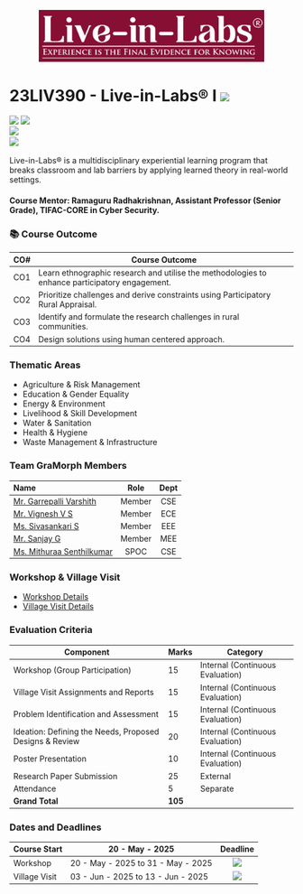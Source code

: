 <p align="center">
    <img src="Assets/LiL_Logo.png" alt ="Amrita TIFAC" width="400" />
</p>

# 23LIV390 - Live-in-Labs® I ![](https://img.shields.io/badge/Live-green)
![](https://img.shields.io/badge/Batch-24Engg-lightgreen) ![](https://img.shields.io/badge/UG-blue) <br/>
![](https://img.shields.io/badge/Credits-3-orange) <br/> ![](https://img.shields.io/badge/Students-5-gold) <br/> 

Live-in-Labs® is a multidisciplinary experiential learning program that breaks classroom and lab barriers by applying learned theory in real-world settings.

#### Course Mentor: Ramaguru Radhakrishnan, Assistant Professor (Senior Grade), TIFAC-CORE in Cyber Security.

### :books: Course Outcome

| CO#     | Course Outcome                                                                                     |
|---------|----------------------------------------------------------------------------------------------------|
| CO1     | Learn ethnographic research and utilise the methodologies to enhance participatory engagement.     |
| CO2     | Prioritize challenges and derive constraints using Participatory Rural Appraisal.                  |
| CO3     | Identify and formulate the research challenges in rural communities.                               |
| CO4     | Design solutions using human centered approach.                                                    |


### Thematic Areas

- Agriculture & Risk Management
- Education & Gender Equality
- Energy & Environment
- Livelihood & Skill Development
- Water & Sanitation
- Health & Hygiene
- Waste Management & Infrastructure

### Team GraMorph Members

|                            Name                            |           Role         |      Dept      |
|:-----------------------------------------------------------|:----------------------:|:--------------:|
| [Mr. Garrepalli Varshith](https://github.com/GVR2007)      |        Member          |      CSE       |
| [Mr. Vignesh V S](https://github.com/Vigneshvs2007)        |        Member          |      ECE       |
| [Ms. Sivasankari S](https://github.com/sivasankari0109)    |        Member          |      EEE       |
| [Mr. Sanjay G](https://github.com/sanhub52)                |        Member          |      MEE       |
| [Ms. Mithuraa Senthilkumar](https://github.com/mith-sen)   |        SPOC            |      CSE       |

### Workshop & Village Visit
- [Workshop Details]()
- [Village Visit Details]()

### Evaluation Criteria

| Component                                                                | Marks | Category                         |
|--------------------------------------------------------------------------|-------|----------------------------------|
| Workshop (Group Participation)                                           | 15    | Internal (Continuous Evaluation) |
| Village Visit Assignments and Reports                                    | 15    | Internal (Continuous Evaluation) |
| Problem Identification and Assessment                                    | 15    | Internal (Continuous Evaluation) |
| Ideation: Defining the Needs, Proposed Designs & Review                  | 20    | Internal (Continuous Evaluation) |
| Poster Presentation                                                      | 10    | Internal (Continuous Evaluation) |
| Research Paper Submission                                                | 25    | External                         |
| Attendance                                                               | 5     | Separate                         |
| **Grand Total**                                                          | **105**|                                  |

### Dates and Deadlines

| Course Start | 20 - May - 2025 | Deadline | 
|--------------|-----------------|:--------:|
| Workshop     | 20 - May - 2025 to 31 - May - 2025 |  ![](https://img.shields.io/badge/Completed-darkgreen) | 
| Village Visit | 03 - Jun - 2025 to 13 - Jun - 2025 |  ![](https://img.shields.io/badge/Completed-darkgreen) |
